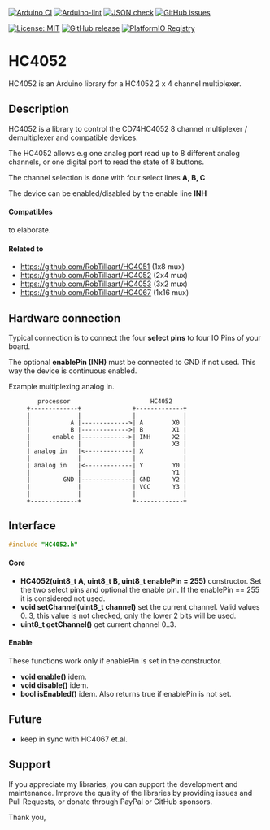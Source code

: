 
[![Arduino CI](https://github.com/RobTillaart/HC4052/workflows/Arduino%20CI/badge.svg)](https://github.com/marketplace/actions/arduino_ci)
[![Arduino-lint](https://github.com/RobTillaart/HC4052/actions/workflows/arduino-lint.yml/badge.svg)](https://github.com/RobTillaart/HC4052/actions/workflows/arduino-lint.yml)
[![JSON check](https://github.com/RobTillaart/HC4052/actions/workflows/jsoncheck.yml/badge.svg)](https://github.com/RobTillaart/HC4052/actions/workflows/jsoncheck.yml)
[![GitHub issues](https://img.shields.io/github/issues/RobTillaart/HC4052.svg)](https://github.com/RobTillaart/HC4052/issues)

[![License: MIT](https://img.shields.io/badge/license-MIT-green.svg)](https://github.com/RobTillaart/HC4052/blob/master/LICENSE)
[![GitHub release](https://img.shields.io/github/release/RobTillaart/HC4052.svg?maxAge=3600)](https://github.com/RobTillaart/HC4052/releases)
[![PlatformIO Registry](https://badges.registry.platformio.org/packages/robtillaart/library/HC4052.svg)](https://registry.platformio.org/libraries/robtillaart/HC4052)


# HC4052

HC4052 is an Arduino library for a HC4052 2 x 4 channel multiplexer.


## Description

HC4052 is a library to control the CD74HC4052 8 channel
multiplexer / demultiplexer and compatible devices.

The HC4052 allows e.g one analog port read up to 8 different analog channels,
or one digital port to read the state of 8 buttons.


The channel selection is done with four select lines **A, B, C**

The device can be enabled/disabled by the enable line **INH**


#### Compatibles

to elaborate.


#### Related to 

- https://github.com/RobTillaart/HC4051  (1x8 mux)
- https://github.com/RobTillaart/HC4052  (2x4 mux)
- https://github.com/RobTillaart/HC4053  (3x2 mux)
- https://github.com/RobTillaart/HC4067  (1x16 mux)


## Hardware connection

Typical connection is to connect the four **select pins** to four IO Pins of your board.

The optional **enablePin (INH)** must be connected to GND if not used.
This way the device is continuous enabled.

Example multiplexing analog in.

```
        processor                      HC4052
     +-------------+              +-------------+
     |             |              |             |
     |           A |------------->| A        X0 |
     |           B |------------->| B        X1 |
     |      enable |------------->| INH      X2 |
     |             |              |          X3 |
     | analog in   |<-------------| X           |
     |             |              |             |
     | analog in   |<-------------| Y        Y0 |
     |             |              |          Y1 |
     |         GND |--------------| GND      Y2 |
     |             |              | VCC      Y3 |
     |             |              |             |
     +-------------+              +-------------+
```


## Interface

```cpp
#include "HC4052.h"
```

#### Core

- **HC4052(uint8_t A, uint8_t B, uint8_t enablePin = 255)** constructor.
Set the two select pins and optional the enable pin.
If the enablePin == 255 it is considered not used.
- **void setChannel(uint8_t channel)** set the current channel.
Valid values 0..3, this value is not checked, only the lower 2 bits will be used.
- **uint8_t getChannel()** get current channel 0..3.


#### Enable

These functions work only if enablePin is set in the constructor.

- **void enable()** idem.
- **void disable()** idem.
- **bool isEnabled()** idem.
Also returns true if enablePin is not set.


## Future

- keep in sync with HC4067 et.al.


## Support

If you appreciate my libraries, you can support the development and maintenance.
Improve the quality of the libraries by providing issues and Pull Requests, or
donate through PayPal or GitHub sponsors.

Thank you,

